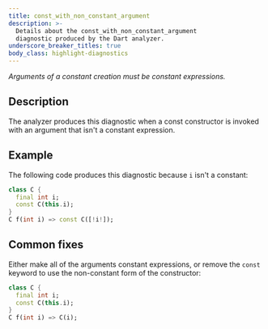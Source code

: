 ```yaml
---
title: const_with_non_constant_argument
description: >-
  Details about the const_with_non_constant_argument
  diagnostic produced by the Dart analyzer.
underscore_breaker_titles: true
body_class: highlight-diagnostics
---
```


_Arguments of a constant creation must be constant expressions._

## Description

The analyzer produces this diagnostic when a const constructor is invoked
with an argument that isn't a constant expression.

## Example

The following code produces this diagnostic because `i` isn't a constant:

```dart
class C {
  final int i;
  const C(this.i);
}
C f(int i) => const C([!i!]);
```

## Common fixes

Either make all of the arguments constant expressions, or remove the
`const` keyword to use the non-constant form of the constructor:

```dart
class C {
  final int i;
  const C(this.i);
}
C f(int i) => C(i);
```
